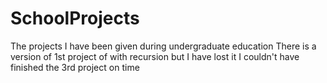 # SchoolProjects
The projects I have been given during undergraduate education
There is a version of 1st project of with recursion but I have lost it
I couldn't have finished the 3rd project on time
